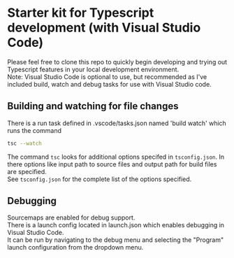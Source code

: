 # Starter kit for Typescript development (with Visual Studio Code)

Please feel free to clone this repo to quickly begin developing and trying out Typescript features in your local development environment.  
Note: Visual Studio Code is optional to use, but recommended as I've included build, watch and debug tasks for use with Visual Studio code.

## Building and watching for file changes
There is a run task defined in .vscode/tasks.json named 'build watch' which runs the command  
```sh
tsc --watch
```  
The command ```tsc``` looks for additional options specifed in ```tsconfig.json```. In there options like input path to source files and output path for build files are specified.  
 See ```tsconfig.json``` for the complete list of the options specified.

## Debugging
Sourcemaps are enabled for debug support.  
There is a launch config located in launch.json which enables debugging in Visual Studio Code.  
It can be run by navigating to the debug menu and selecting the "Program" launch configuration from the dropdown menu.
